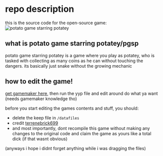 # repo description
this is the source code for the open-source game:
![potato game starring potatey](https://github.com/kokostudios/img/blob/main/pgsp/logo.png)

## what is potato game starring potatey/pgsp
potato game starring potatey is a game where you play as potatey, who is tasked with collecting as many coins as he can without touching the dangers. its basically just snake without the growing mechanic

## how to edit the game!
[get gamemaker here](https://gamemaker.io), then run the yyp file and edit around do what ya want (needs gamemaker knowledge tho)

before you start editing the games contents and stuff, you should: 
- delete the keep file in ```/datafiles```
- credit [terrenebrick699](https://github.com/terrenebrick699)
- and most importantly, dont recompile this game without making any changes to the original code and claim the game as yours like a total dick (if that wasnt obvious)

(anyways i hope i didnt forget anything while i was dragging the files)

